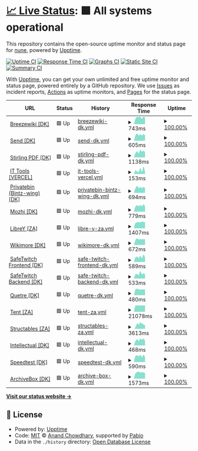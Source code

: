 # [📈 Live Status](https://status.blitzw.in): <!--live status--> **🟩 All systems operational**

This repository contains the open-source uptime monitor and status page for [nune](https://www.blitzw.in), powered by [Upptime](https://github.com/upptime/upptime).

[![Uptime CI](https://github.com/gigirassy/blitzw-in-services-status/workflows/Uptime%20CI/badge.svg)](https://github.com/gigirassy/blitzw-in-services-status/actions?query=workflow%3A%22Uptime+CI%22)
[![Response Time CI](https://github.com/gigirassy/blitzw-in-services-status/workflows/Response%20Time%20CI/badge.svg)](https://github.com/gigirassy/blitzw-in-services-status/actions?query=workflow%3A%22Response+Time+CI%22)
[![Graphs CI](https://github.com/gigirassy/blitzw-in-services-status/workflows/Graphs%20CI/badge.svg)](https://github.com/gigirassy/blitzw-in-services-status/actions?query=workflow%3A%22Graphs+CI%22)
[![Static Site CI](https://github.com/gigirassy/blitzw-in-services-status/workflows/Static%20Site%20CI/badge.svg)](https://github.com/gigirassy/blitzw-in-services-status/actions?query=workflow%3A%22Static+Site+CI%22)
[![Summary CI](https://github.com/gigirassy/blitzw-in-services-status/workflows/Summary%20CI/badge.svg)](https://github.com/gigirassy/blitzw-in-services-status/actions?query=workflow%3A%22Summary+CI%22)

With [Upptime](https://upptime.js.org), you can get your own unlimited and free uptime monitor and status page, powered entirely by a GitHub repository. We use [Issues](https://github.com/gigirassy/blitzw-in-services-status/issues) as incident reports, [Actions](https://github.com/gigirassy/blitzw-in-services-status/actions) as uptime monitors, and [Pages](https://status.blitzw.in) for the status page.

<!--start: status pages-->
<!-- This summary is generated by Upptime (https://github.com/upptime/upptime) -->
<!-- Do not edit this manually, your changes will be overwritten -->
<!-- prettier-ignore -->
| URL | Status | History | Response Time | Uptime |
| --- | ------ | ------- | ------------- | ------ |
| <img alt="" src="https://icons.duckduckgo.com/ip3/fan.blitzw.in.ico" height="13"> [Breezewiki [DK]](https://fan.blitzw.in) | 🟩 Up | [breezewiki-dk.yml](https://github.com/gigirassy/blitzw-in-services-status/commits/HEAD/history/breezewiki-dk.yml) | <details><summary><img alt="Response time graph" src="./graphs/breezewiki-dk/response-time-week.png" height="20"> 743ms</summary><br><a href="https://status.blitzw.in/history/breezewiki-dk"><img alt="Response time 564" src="https://img.shields.io/endpoint?url=https%3A%2F%2Fraw.githubusercontent.com%2Fgigirassy%2Fblitzw-in-services-status%2FHEAD%2Fapi%2Fbreezewiki-dk%2Fresponse-time.json"></a><br><a href="https://status.blitzw.in/history/breezewiki-dk"><img alt="24-hour response time 835" src="https://img.shields.io/endpoint?url=https%3A%2F%2Fraw.githubusercontent.com%2Fgigirassy%2Fblitzw-in-services-status%2FHEAD%2Fapi%2Fbreezewiki-dk%2Fresponse-time-day.json"></a><br><a href="https://status.blitzw.in/history/breezewiki-dk"><img alt="7-day response time 743" src="https://img.shields.io/endpoint?url=https%3A%2F%2Fraw.githubusercontent.com%2Fgigirassy%2Fblitzw-in-services-status%2FHEAD%2Fapi%2Fbreezewiki-dk%2Fresponse-time-week.json"></a><br><a href="https://status.blitzw.in/history/breezewiki-dk"><img alt="30-day response time 583" src="https://img.shields.io/endpoint?url=https%3A%2F%2Fraw.githubusercontent.com%2Fgigirassy%2Fblitzw-in-services-status%2FHEAD%2Fapi%2Fbreezewiki-dk%2Fresponse-time-month.json"></a><br><a href="https://status.blitzw.in/history/breezewiki-dk"><img alt="1-year response time 564" src="https://img.shields.io/endpoint?url=https%3A%2F%2Fraw.githubusercontent.com%2Fgigirassy%2Fblitzw-in-services-status%2FHEAD%2Fapi%2Fbreezewiki-dk%2Fresponse-time-year.json"></a></details> | <details><summary><a href="https://status.blitzw.in/history/breezewiki-dk">100.00%</a></summary><a href="https://status.blitzw.in/history/breezewiki-dk"><img alt="All-time uptime 99.78%" src="https://img.shields.io/endpoint?url=https%3A%2F%2Fraw.githubusercontent.com%2Fgigirassy%2Fblitzw-in-services-status%2FHEAD%2Fapi%2Fbreezewiki-dk%2Fuptime.json"></a><br><a href="https://status.blitzw.in/history/breezewiki-dk"><img alt="24-hour uptime 100.00%" src="https://img.shields.io/endpoint?url=https%3A%2F%2Fraw.githubusercontent.com%2Fgigirassy%2Fblitzw-in-services-status%2FHEAD%2Fapi%2Fbreezewiki-dk%2Fuptime-day.json"></a><br><a href="https://status.blitzw.in/history/breezewiki-dk"><img alt="7-day uptime 100.00%" src="https://img.shields.io/endpoint?url=https%3A%2F%2Fraw.githubusercontent.com%2Fgigirassy%2Fblitzw-in-services-status%2FHEAD%2Fapi%2Fbreezewiki-dk%2Fuptime-week.json"></a><br><a href="https://status.blitzw.in/history/breezewiki-dk"><img alt="30-day uptime 99.91%" src="https://img.shields.io/endpoint?url=https%3A%2F%2Fraw.githubusercontent.com%2Fgigirassy%2Fblitzw-in-services-status%2FHEAD%2Fapi%2Fbreezewiki-dk%2Fuptime-month.json"></a><br><a href="https://status.blitzw.in/history/breezewiki-dk"><img alt="1-year uptime 99.78%" src="https://img.shields.io/endpoint?url=https%3A%2F%2Fraw.githubusercontent.com%2Fgigirassy%2Fblitzw-in-services-status%2FHEAD%2Fapi%2Fbreezewiki-dk%2Fuptime-year.json"></a></details>
| <img alt="" src="https://icons.duckduckgo.com/ip3/send.blitzw.in.ico" height="13"> [Send [DK]](https://send.blitzw.in) | 🟩 Up | [send-dk.yml](https://github.com/gigirassy/blitzw-in-services-status/commits/HEAD/history/send-dk.yml) | <details><summary><img alt="Response time graph" src="./graphs/send-dk/response-time-week.png" height="20"> 605ms</summary><br><a href="https://status.blitzw.in/history/send-dk"><img alt="Response time 557" src="https://img.shields.io/endpoint?url=https%3A%2F%2Fraw.githubusercontent.com%2Fgigirassy%2Fblitzw-in-services-status%2FHEAD%2Fapi%2Fsend-dk%2Fresponse-time.json"></a><br><a href="https://status.blitzw.in/history/send-dk"><img alt="24-hour response time 851" src="https://img.shields.io/endpoint?url=https%3A%2F%2Fraw.githubusercontent.com%2Fgigirassy%2Fblitzw-in-services-status%2FHEAD%2Fapi%2Fsend-dk%2Fresponse-time-day.json"></a><br><a href="https://status.blitzw.in/history/send-dk"><img alt="7-day response time 605" src="https://img.shields.io/endpoint?url=https%3A%2F%2Fraw.githubusercontent.com%2Fgigirassy%2Fblitzw-in-services-status%2FHEAD%2Fapi%2Fsend-dk%2Fresponse-time-week.json"></a><br><a href="https://status.blitzw.in/history/send-dk"><img alt="30-day response time 557" src="https://img.shields.io/endpoint?url=https%3A%2F%2Fraw.githubusercontent.com%2Fgigirassy%2Fblitzw-in-services-status%2FHEAD%2Fapi%2Fsend-dk%2Fresponse-time-month.json"></a><br><a href="https://status.blitzw.in/history/send-dk"><img alt="1-year response time 557" src="https://img.shields.io/endpoint?url=https%3A%2F%2Fraw.githubusercontent.com%2Fgigirassy%2Fblitzw-in-services-status%2FHEAD%2Fapi%2Fsend-dk%2Fresponse-time-year.json"></a></details> | <details><summary><a href="https://status.blitzw.in/history/send-dk">100.00%</a></summary><a href="https://status.blitzw.in/history/send-dk"><img alt="All-time uptime 100.00%" src="https://img.shields.io/endpoint?url=https%3A%2F%2Fraw.githubusercontent.com%2Fgigirassy%2Fblitzw-in-services-status%2FHEAD%2Fapi%2Fsend-dk%2Fuptime.json"></a><br><a href="https://status.blitzw.in/history/send-dk"><img alt="24-hour uptime 100.00%" src="https://img.shields.io/endpoint?url=https%3A%2F%2Fraw.githubusercontent.com%2Fgigirassy%2Fblitzw-in-services-status%2FHEAD%2Fapi%2Fsend-dk%2Fuptime-day.json"></a><br><a href="https://status.blitzw.in/history/send-dk"><img alt="7-day uptime 100.00%" src="https://img.shields.io/endpoint?url=https%3A%2F%2Fraw.githubusercontent.com%2Fgigirassy%2Fblitzw-in-services-status%2FHEAD%2Fapi%2Fsend-dk%2Fuptime-week.json"></a><br><a href="https://status.blitzw.in/history/send-dk"><img alt="30-day uptime 100.00%" src="https://img.shields.io/endpoint?url=https%3A%2F%2Fraw.githubusercontent.com%2Fgigirassy%2Fblitzw-in-services-status%2FHEAD%2Fapi%2Fsend-dk%2Fuptime-month.json"></a><br><a href="https://status.blitzw.in/history/send-dk"><img alt="1-year uptime 100.00%" src="https://img.shields.io/endpoint?url=https%3A%2F%2Fraw.githubusercontent.com%2Fgigirassy%2Fblitzw-in-services-status%2FHEAD%2Fapi%2Fsend-dk%2Fuptime-year.json"></a></details>
| <img alt="" src="https://icons.duckduckgo.com/ip3/pdf.blitzw.in.ico" height="13"> [Stirling PDF [DK]](https://pdf.blitzw.in) | 🟩 Up | [stirling-pdf-dk.yml](https://github.com/gigirassy/blitzw-in-services-status/commits/HEAD/history/stirling-pdf-dk.yml) | <details><summary><img alt="Response time graph" src="./graphs/stirling-pdf-dk/response-time-week.png" height="20"> 1138ms</summary><br><a href="https://status.blitzw.in/history/stirling-pdf-dk"><img alt="Response time 934" src="https://img.shields.io/endpoint?url=https%3A%2F%2Fraw.githubusercontent.com%2Fgigirassy%2Fblitzw-in-services-status%2FHEAD%2Fapi%2Fstirling-pdf-dk%2Fresponse-time.json"></a><br><a href="https://status.blitzw.in/history/stirling-pdf-dk"><img alt="24-hour response time 1433" src="https://img.shields.io/endpoint?url=https%3A%2F%2Fraw.githubusercontent.com%2Fgigirassy%2Fblitzw-in-services-status%2FHEAD%2Fapi%2Fstirling-pdf-dk%2Fresponse-time-day.json"></a><br><a href="https://status.blitzw.in/history/stirling-pdf-dk"><img alt="7-day response time 1138" src="https://img.shields.io/endpoint?url=https%3A%2F%2Fraw.githubusercontent.com%2Fgigirassy%2Fblitzw-in-services-status%2FHEAD%2Fapi%2Fstirling-pdf-dk%2Fresponse-time-week.json"></a><br><a href="https://status.blitzw.in/history/stirling-pdf-dk"><img alt="30-day response time 960" src="https://img.shields.io/endpoint?url=https%3A%2F%2Fraw.githubusercontent.com%2Fgigirassy%2Fblitzw-in-services-status%2FHEAD%2Fapi%2Fstirling-pdf-dk%2Fresponse-time-month.json"></a><br><a href="https://status.blitzw.in/history/stirling-pdf-dk"><img alt="1-year response time 934" src="https://img.shields.io/endpoint?url=https%3A%2F%2Fraw.githubusercontent.com%2Fgigirassy%2Fblitzw-in-services-status%2FHEAD%2Fapi%2Fstirling-pdf-dk%2Fresponse-time-year.json"></a></details> | <details><summary><a href="https://status.blitzw.in/history/stirling-pdf-dk">100.00%</a></summary><a href="https://status.blitzw.in/history/stirling-pdf-dk"><img alt="All-time uptime 99.89%" src="https://img.shields.io/endpoint?url=https%3A%2F%2Fraw.githubusercontent.com%2Fgigirassy%2Fblitzw-in-services-status%2FHEAD%2Fapi%2Fstirling-pdf-dk%2Fuptime.json"></a><br><a href="https://status.blitzw.in/history/stirling-pdf-dk"><img alt="24-hour uptime 100.00%" src="https://img.shields.io/endpoint?url=https%3A%2F%2Fraw.githubusercontent.com%2Fgigirassy%2Fblitzw-in-services-status%2FHEAD%2Fapi%2Fstirling-pdf-dk%2Fuptime-day.json"></a><br><a href="https://status.blitzw.in/history/stirling-pdf-dk"><img alt="7-day uptime 100.00%" src="https://img.shields.io/endpoint?url=https%3A%2F%2Fraw.githubusercontent.com%2Fgigirassy%2Fblitzw-in-services-status%2FHEAD%2Fapi%2Fstirling-pdf-dk%2Fuptime-week.json"></a><br><a href="https://status.blitzw.in/history/stirling-pdf-dk"><img alt="30-day uptime 100.00%" src="https://img.shields.io/endpoint?url=https%3A%2F%2Fraw.githubusercontent.com%2Fgigirassy%2Fblitzw-in-services-status%2FHEAD%2Fapi%2Fstirling-pdf-dk%2Fuptime-month.json"></a><br><a href="https://status.blitzw.in/history/stirling-pdf-dk"><img alt="1-year uptime 99.89%" src="https://img.shields.io/endpoint?url=https%3A%2F%2Fraw.githubusercontent.com%2Fgigirassy%2Fblitzw-in-services-status%2FHEAD%2Fapi%2Fstirling-pdf-dk%2Fuptime-year.json"></a></details>
| <img alt="" src="https://icons.duckduckgo.com/ip3/tools.blitzw.in.ico" height="13"> [IT Tools [VERCEL]](https://tools.blitzw.in) | 🟩 Up | [it-tools-vercel.yml](https://github.com/gigirassy/blitzw-in-services-status/commits/HEAD/history/it-tools-vercel.yml) | <details><summary><img alt="Response time graph" src="./graphs/it-tools-vercel/response-time-week.png" height="20"> 153ms</summary><br><a href="https://status.blitzw.in/history/it-tools-vercel"><img alt="Response time 182" src="https://img.shields.io/endpoint?url=https%3A%2F%2Fraw.githubusercontent.com%2Fgigirassy%2Fblitzw-in-services-status%2FHEAD%2Fapi%2Fit-tools-vercel%2Fresponse-time.json"></a><br><a href="https://status.blitzw.in/history/it-tools-vercel"><img alt="24-hour response time 60" src="https://img.shields.io/endpoint?url=https%3A%2F%2Fraw.githubusercontent.com%2Fgigirassy%2Fblitzw-in-services-status%2FHEAD%2Fapi%2Fit-tools-vercel%2Fresponse-time-day.json"></a><br><a href="https://status.blitzw.in/history/it-tools-vercel"><img alt="7-day response time 153" src="https://img.shields.io/endpoint?url=https%3A%2F%2Fraw.githubusercontent.com%2Fgigirassy%2Fblitzw-in-services-status%2FHEAD%2Fapi%2Fit-tools-vercel%2Fresponse-time-week.json"></a><br><a href="https://status.blitzw.in/history/it-tools-vercel"><img alt="30-day response time 181" src="https://img.shields.io/endpoint?url=https%3A%2F%2Fraw.githubusercontent.com%2Fgigirassy%2Fblitzw-in-services-status%2FHEAD%2Fapi%2Fit-tools-vercel%2Fresponse-time-month.json"></a><br><a href="https://status.blitzw.in/history/it-tools-vercel"><img alt="1-year response time 182" src="https://img.shields.io/endpoint?url=https%3A%2F%2Fraw.githubusercontent.com%2Fgigirassy%2Fblitzw-in-services-status%2FHEAD%2Fapi%2Fit-tools-vercel%2Fresponse-time-year.json"></a></details> | <details><summary><a href="https://status.blitzw.in/history/it-tools-vercel">100.00%</a></summary><a href="https://status.blitzw.in/history/it-tools-vercel"><img alt="All-time uptime 100.00%" src="https://img.shields.io/endpoint?url=https%3A%2F%2Fraw.githubusercontent.com%2Fgigirassy%2Fblitzw-in-services-status%2FHEAD%2Fapi%2Fit-tools-vercel%2Fuptime.json"></a><br><a href="https://status.blitzw.in/history/it-tools-vercel"><img alt="24-hour uptime 100.00%" src="https://img.shields.io/endpoint?url=https%3A%2F%2Fraw.githubusercontent.com%2Fgigirassy%2Fblitzw-in-services-status%2FHEAD%2Fapi%2Fit-tools-vercel%2Fuptime-day.json"></a><br><a href="https://status.blitzw.in/history/it-tools-vercel"><img alt="7-day uptime 100.00%" src="https://img.shields.io/endpoint?url=https%3A%2F%2Fraw.githubusercontent.com%2Fgigirassy%2Fblitzw-in-services-status%2FHEAD%2Fapi%2Fit-tools-vercel%2Fuptime-week.json"></a><br><a href="https://status.blitzw.in/history/it-tools-vercel"><img alt="30-day uptime 100.00%" src="https://img.shields.io/endpoint?url=https%3A%2F%2Fraw.githubusercontent.com%2Fgigirassy%2Fblitzw-in-services-status%2FHEAD%2Fapi%2Fit-tools-vercel%2Fuptime-month.json"></a><br><a href="https://status.blitzw.in/history/it-tools-vercel"><img alt="1-year uptime 100.00%" src="https://img.shields.io/endpoint?url=https%3A%2F%2Fraw.githubusercontent.com%2Fgigirassy%2Fblitzw-in-services-status%2FHEAD%2Fapi%2Fit-tools-vercel%2Fuptime-year.json"></a></details>
| <img alt="" src="https://icons.duckduckgo.com/ip3/bin.blitzw.in.ico" height="13"> [Privatebin (Bintz-wing) [DK]](https://bin.blitzw.in) | 🟩 Up | [privatebin-bintz-wing-dk.yml](https://github.com/gigirassy/blitzw-in-services-status/commits/HEAD/history/privatebin-bintz-wing-dk.yml) | <details><summary><img alt="Response time graph" src="./graphs/privatebin-bintz-wing-dk/response-time-week.png" height="20"> 694ms</summary><br><a href="https://status.blitzw.in/history/privatebin-bintz-wing-dk"><img alt="Response time 645" src="https://img.shields.io/endpoint?url=https%3A%2F%2Fraw.githubusercontent.com%2Fgigirassy%2Fblitzw-in-services-status%2FHEAD%2Fapi%2Fprivatebin-bintz-wing-dk%2Fresponse-time.json"></a><br><a href="https://status.blitzw.in/history/privatebin-bintz-wing-dk"><img alt="24-hour response time 900" src="https://img.shields.io/endpoint?url=https%3A%2F%2Fraw.githubusercontent.com%2Fgigirassy%2Fblitzw-in-services-status%2FHEAD%2Fapi%2Fprivatebin-bintz-wing-dk%2Fresponse-time-day.json"></a><br><a href="https://status.blitzw.in/history/privatebin-bintz-wing-dk"><img alt="7-day response time 694" src="https://img.shields.io/endpoint?url=https%3A%2F%2Fraw.githubusercontent.com%2Fgigirassy%2Fblitzw-in-services-status%2FHEAD%2Fapi%2Fprivatebin-bintz-wing-dk%2Fresponse-time-week.json"></a><br><a href="https://status.blitzw.in/history/privatebin-bintz-wing-dk"><img alt="30-day response time 649" src="https://img.shields.io/endpoint?url=https%3A%2F%2Fraw.githubusercontent.com%2Fgigirassy%2Fblitzw-in-services-status%2FHEAD%2Fapi%2Fprivatebin-bintz-wing-dk%2Fresponse-time-month.json"></a><br><a href="https://status.blitzw.in/history/privatebin-bintz-wing-dk"><img alt="1-year response time 645" src="https://img.shields.io/endpoint?url=https%3A%2F%2Fraw.githubusercontent.com%2Fgigirassy%2Fblitzw-in-services-status%2FHEAD%2Fapi%2Fprivatebin-bintz-wing-dk%2Fresponse-time-year.json"></a></details> | <details><summary><a href="https://status.blitzw.in/history/privatebin-bintz-wing-dk">100.00%</a></summary><a href="https://status.blitzw.in/history/privatebin-bintz-wing-dk"><img alt="All-time uptime 99.92%" src="https://img.shields.io/endpoint?url=https%3A%2F%2Fraw.githubusercontent.com%2Fgigirassy%2Fblitzw-in-services-status%2FHEAD%2Fapi%2Fprivatebin-bintz-wing-dk%2Fuptime.json"></a><br><a href="https://status.blitzw.in/history/privatebin-bintz-wing-dk"><img alt="24-hour uptime 100.00%" src="https://img.shields.io/endpoint?url=https%3A%2F%2Fraw.githubusercontent.com%2Fgigirassy%2Fblitzw-in-services-status%2FHEAD%2Fapi%2Fprivatebin-bintz-wing-dk%2Fuptime-day.json"></a><br><a href="https://status.blitzw.in/history/privatebin-bintz-wing-dk"><img alt="7-day uptime 100.00%" src="https://img.shields.io/endpoint?url=https%3A%2F%2Fraw.githubusercontent.com%2Fgigirassy%2Fblitzw-in-services-status%2FHEAD%2Fapi%2Fprivatebin-bintz-wing-dk%2Fuptime-week.json"></a><br><a href="https://status.blitzw.in/history/privatebin-bintz-wing-dk"><img alt="30-day uptime 100.00%" src="https://img.shields.io/endpoint?url=https%3A%2F%2Fraw.githubusercontent.com%2Fgigirassy%2Fblitzw-in-services-status%2FHEAD%2Fapi%2Fprivatebin-bintz-wing-dk%2Fuptime-month.json"></a><br><a href="https://status.blitzw.in/history/privatebin-bintz-wing-dk"><img alt="1-year uptime 99.92%" src="https://img.shields.io/endpoint?url=https%3A%2F%2Fraw.githubusercontent.com%2Fgigirassy%2Fblitzw-in-services-status%2FHEAD%2Fapi%2Fprivatebin-bintz-wing-dk%2Fuptime-year.json"></a></details>
| <img alt="" src="https://icons.duckduckgo.com/ip3/moz.blitzw.in.ico" height="13"> [Mozhi [DK]](https://moz.blitzw.in) | 🟩 Up | [mozhi-dk.yml](https://github.com/gigirassy/blitzw-in-services-status/commits/HEAD/history/mozhi-dk.yml) | <details><summary><img alt="Response time graph" src="./graphs/mozhi-dk/response-time-week.png" height="20"> 779ms</summary><br><a href="https://status.blitzw.in/history/mozhi-dk"><img alt="Response time 746" src="https://img.shields.io/endpoint?url=https%3A%2F%2Fraw.githubusercontent.com%2Fgigirassy%2Fblitzw-in-services-status%2FHEAD%2Fapi%2Fmozhi-dk%2Fresponse-time.json"></a><br><a href="https://status.blitzw.in/history/mozhi-dk"><img alt="24-hour response time 1032" src="https://img.shields.io/endpoint?url=https%3A%2F%2Fraw.githubusercontent.com%2Fgigirassy%2Fblitzw-in-services-status%2FHEAD%2Fapi%2Fmozhi-dk%2Fresponse-time-day.json"></a><br><a href="https://status.blitzw.in/history/mozhi-dk"><img alt="7-day response time 779" src="https://img.shields.io/endpoint?url=https%3A%2F%2Fraw.githubusercontent.com%2Fgigirassy%2Fblitzw-in-services-status%2FHEAD%2Fapi%2Fmozhi-dk%2Fresponse-time-week.json"></a><br><a href="https://status.blitzw.in/history/mozhi-dk"><img alt="30-day response time 756" src="https://img.shields.io/endpoint?url=https%3A%2F%2Fraw.githubusercontent.com%2Fgigirassy%2Fblitzw-in-services-status%2FHEAD%2Fapi%2Fmozhi-dk%2Fresponse-time-month.json"></a><br><a href="https://status.blitzw.in/history/mozhi-dk"><img alt="1-year response time 746" src="https://img.shields.io/endpoint?url=https%3A%2F%2Fraw.githubusercontent.com%2Fgigirassy%2Fblitzw-in-services-status%2FHEAD%2Fapi%2Fmozhi-dk%2Fresponse-time-year.json"></a></details> | <details><summary><a href="https://status.blitzw.in/history/mozhi-dk">100.00%</a></summary><a href="https://status.blitzw.in/history/mozhi-dk"><img alt="All-time uptime 99.92%" src="https://img.shields.io/endpoint?url=https%3A%2F%2Fraw.githubusercontent.com%2Fgigirassy%2Fblitzw-in-services-status%2FHEAD%2Fapi%2Fmozhi-dk%2Fuptime.json"></a><br><a href="https://status.blitzw.in/history/mozhi-dk"><img alt="24-hour uptime 100.00%" src="https://img.shields.io/endpoint?url=https%3A%2F%2Fraw.githubusercontent.com%2Fgigirassy%2Fblitzw-in-services-status%2FHEAD%2Fapi%2Fmozhi-dk%2Fuptime-day.json"></a><br><a href="https://status.blitzw.in/history/mozhi-dk"><img alt="7-day uptime 100.00%" src="https://img.shields.io/endpoint?url=https%3A%2F%2Fraw.githubusercontent.com%2Fgigirassy%2Fblitzw-in-services-status%2FHEAD%2Fapi%2Fmozhi-dk%2Fuptime-week.json"></a><br><a href="https://status.blitzw.in/history/mozhi-dk"><img alt="30-day uptime 100.00%" src="https://img.shields.io/endpoint?url=https%3A%2F%2Fraw.githubusercontent.com%2Fgigirassy%2Fblitzw-in-services-status%2FHEAD%2Fapi%2Fmozhi-dk%2Fuptime-month.json"></a><br><a href="https://status.blitzw.in/history/mozhi-dk"><img alt="1-year uptime 99.92%" src="https://img.shields.io/endpoint?url=https%3A%2F%2Fraw.githubusercontent.com%2Fgigirassy%2Fblitzw-in-services-status%2FHEAD%2Fapi%2Fmozhi-dk%2Fuptime-year.json"></a></details>
| <img alt="" src="https://icons.duckduckgo.com/ip3/libre.blitzw.in.ico" height="13"> [LibreY [ZA]](https://libre.blitzw.in) | 🟩 Up | [libre-y-za.yml](https://github.com/gigirassy/blitzw-in-services-status/commits/HEAD/history/libre-y-za.yml) | <details><summary><img alt="Response time graph" src="./graphs/libre-y-za/response-time-week.png" height="20"> 1407ms</summary><br><a href="https://status.blitzw.in/history/libre-y-za"><img alt="Response time 926" src="https://img.shields.io/endpoint?url=https%3A%2F%2Fraw.githubusercontent.com%2Fgigirassy%2Fblitzw-in-services-status%2FHEAD%2Fapi%2Flibre-y-za%2Fresponse-time.json"></a><br><a href="https://status.blitzw.in/history/libre-y-za"><img alt="24-hour response time 1804" src="https://img.shields.io/endpoint?url=https%3A%2F%2Fraw.githubusercontent.com%2Fgigirassy%2Fblitzw-in-services-status%2FHEAD%2Fapi%2Flibre-y-za%2Fresponse-time-day.json"></a><br><a href="https://status.blitzw.in/history/libre-y-za"><img alt="7-day response time 1407" src="https://img.shields.io/endpoint?url=https%3A%2F%2Fraw.githubusercontent.com%2Fgigirassy%2Fblitzw-in-services-status%2FHEAD%2Fapi%2Flibre-y-za%2Fresponse-time-week.json"></a><br><a href="https://status.blitzw.in/history/libre-y-za"><img alt="30-day response time 974" src="https://img.shields.io/endpoint?url=https%3A%2F%2Fraw.githubusercontent.com%2Fgigirassy%2Fblitzw-in-services-status%2FHEAD%2Fapi%2Flibre-y-za%2Fresponse-time-month.json"></a><br><a href="https://status.blitzw.in/history/libre-y-za"><img alt="1-year response time 926" src="https://img.shields.io/endpoint?url=https%3A%2F%2Fraw.githubusercontent.com%2Fgigirassy%2Fblitzw-in-services-status%2FHEAD%2Fapi%2Flibre-y-za%2Fresponse-time-year.json"></a></details> | <details><summary><a href="https://status.blitzw.in/history/libre-y-za">100.00%</a></summary><a href="https://status.blitzw.in/history/libre-y-za"><img alt="All-time uptime 99.95%" src="https://img.shields.io/endpoint?url=https%3A%2F%2Fraw.githubusercontent.com%2Fgigirassy%2Fblitzw-in-services-status%2FHEAD%2Fapi%2Flibre-y-za%2Fuptime.json"></a><br><a href="https://status.blitzw.in/history/libre-y-za"><img alt="24-hour uptime 100.00%" src="https://img.shields.io/endpoint?url=https%3A%2F%2Fraw.githubusercontent.com%2Fgigirassy%2Fblitzw-in-services-status%2FHEAD%2Fapi%2Flibre-y-za%2Fuptime-day.json"></a><br><a href="https://status.blitzw.in/history/libre-y-za"><img alt="7-day uptime 100.00%" src="https://img.shields.io/endpoint?url=https%3A%2F%2Fraw.githubusercontent.com%2Fgigirassy%2Fblitzw-in-services-status%2FHEAD%2Fapi%2Flibre-y-za%2Fuptime-week.json"></a><br><a href="https://status.blitzw.in/history/libre-y-za"><img alt="30-day uptime 99.94%" src="https://img.shields.io/endpoint?url=https%3A%2F%2Fraw.githubusercontent.com%2Fgigirassy%2Fblitzw-in-services-status%2FHEAD%2Fapi%2Flibre-y-za%2Fuptime-month.json"></a><br><a href="https://status.blitzw.in/history/libre-y-za"><img alt="1-year uptime 99.95%" src="https://img.shields.io/endpoint?url=https%3A%2F%2Fraw.githubusercontent.com%2Fgigirassy%2Fblitzw-in-services-status%2FHEAD%2Fapi%2Flibre-y-za%2Fuptime-year.json"></a></details>
| <img alt="" src="https://icons.duckduckgo.com/ip3/wikimore.blitzw.in.ico" height="13"> [Wikimore [DK]](https://wikimore.blitzw.in) | 🟩 Up | [wikimore-dk.yml](https://github.com/gigirassy/blitzw-in-services-status/commits/HEAD/history/wikimore-dk.yml) | <details><summary><img alt="Response time graph" src="./graphs/wikimore-dk/response-time-week.png" height="20"> 672ms</summary><br><a href="https://status.blitzw.in/history/wikimore-dk"><img alt="Response time 637" src="https://img.shields.io/endpoint?url=https%3A%2F%2Fraw.githubusercontent.com%2Fgigirassy%2Fblitzw-in-services-status%2FHEAD%2Fapi%2Fwikimore-dk%2Fresponse-time.json"></a><br><a href="https://status.blitzw.in/history/wikimore-dk"><img alt="24-hour response time 951" src="https://img.shields.io/endpoint?url=https%3A%2F%2Fraw.githubusercontent.com%2Fgigirassy%2Fblitzw-in-services-status%2FHEAD%2Fapi%2Fwikimore-dk%2Fresponse-time-day.json"></a><br><a href="https://status.blitzw.in/history/wikimore-dk"><img alt="7-day response time 672" src="https://img.shields.io/endpoint?url=https%3A%2F%2Fraw.githubusercontent.com%2Fgigirassy%2Fblitzw-in-services-status%2FHEAD%2Fapi%2Fwikimore-dk%2Fresponse-time-week.json"></a><br><a href="https://status.blitzw.in/history/wikimore-dk"><img alt="30-day response time 646" src="https://img.shields.io/endpoint?url=https%3A%2F%2Fraw.githubusercontent.com%2Fgigirassy%2Fblitzw-in-services-status%2FHEAD%2Fapi%2Fwikimore-dk%2Fresponse-time-month.json"></a><br><a href="https://status.blitzw.in/history/wikimore-dk"><img alt="1-year response time 637" src="https://img.shields.io/endpoint?url=https%3A%2F%2Fraw.githubusercontent.com%2Fgigirassy%2Fblitzw-in-services-status%2FHEAD%2Fapi%2Fwikimore-dk%2Fresponse-time-year.json"></a></details> | <details><summary><a href="https://status.blitzw.in/history/wikimore-dk">100.00%</a></summary><a href="https://status.blitzw.in/history/wikimore-dk"><img alt="All-time uptime 99.96%" src="https://img.shields.io/endpoint?url=https%3A%2F%2Fraw.githubusercontent.com%2Fgigirassy%2Fblitzw-in-services-status%2FHEAD%2Fapi%2Fwikimore-dk%2Fuptime.json"></a><br><a href="https://status.blitzw.in/history/wikimore-dk"><img alt="24-hour uptime 100.00%" src="https://img.shields.io/endpoint?url=https%3A%2F%2Fraw.githubusercontent.com%2Fgigirassy%2Fblitzw-in-services-status%2FHEAD%2Fapi%2Fwikimore-dk%2Fuptime-day.json"></a><br><a href="https://status.blitzw.in/history/wikimore-dk"><img alt="7-day uptime 100.00%" src="https://img.shields.io/endpoint?url=https%3A%2F%2Fraw.githubusercontent.com%2Fgigirassy%2Fblitzw-in-services-status%2FHEAD%2Fapi%2Fwikimore-dk%2Fuptime-week.json"></a><br><a href="https://status.blitzw.in/history/wikimore-dk"><img alt="30-day uptime 100.00%" src="https://img.shields.io/endpoint?url=https%3A%2F%2Fraw.githubusercontent.com%2Fgigirassy%2Fblitzw-in-services-status%2FHEAD%2Fapi%2Fwikimore-dk%2Fuptime-month.json"></a><br><a href="https://status.blitzw.in/history/wikimore-dk"><img alt="1-year uptime 99.96%" src="https://img.shields.io/endpoint?url=https%3A%2F%2Fraw.githubusercontent.com%2Fgigirassy%2Fblitzw-in-services-status%2FHEAD%2Fapi%2Fwikimore-dk%2Fuptime-year.json"></a></details>
| <img alt="" src="https://icons.duckduckgo.com/ip3/twitch.blitzw.in.ico" height="13"> [SafeTwitch Frontend [DK]](https://twitch.blitzw.in) | 🟩 Up | [safe-twitch-frontend-dk.yml](https://github.com/gigirassy/blitzw-in-services-status/commits/HEAD/history/safe-twitch-frontend-dk.yml) | <details><summary><img alt="Response time graph" src="./graphs/safe-twitch-frontend-dk/response-time-week.png" height="20"> 589ms</summary><br><a href="https://status.blitzw.in/history/safe-twitch-frontend-dk"><img alt="Response time 473" src="https://img.shields.io/endpoint?url=https%3A%2F%2Fraw.githubusercontent.com%2Fgigirassy%2Fblitzw-in-services-status%2FHEAD%2Fapi%2Fsafe-twitch-frontend-dk%2Fresponse-time.json"></a><br><a href="https://status.blitzw.in/history/safe-twitch-frontend-dk"><img alt="24-hour response time 1266" src="https://img.shields.io/endpoint?url=https%3A%2F%2Fraw.githubusercontent.com%2Fgigirassy%2Fblitzw-in-services-status%2FHEAD%2Fapi%2Fsafe-twitch-frontend-dk%2Fresponse-time-day.json"></a><br><a href="https://status.blitzw.in/history/safe-twitch-frontend-dk"><img alt="7-day response time 589" src="https://img.shields.io/endpoint?url=https%3A%2F%2Fraw.githubusercontent.com%2Fgigirassy%2Fblitzw-in-services-status%2FHEAD%2Fapi%2Fsafe-twitch-frontend-dk%2Fresponse-time-week.json"></a><br><a href="https://status.blitzw.in/history/safe-twitch-frontend-dk"><img alt="30-day response time 487" src="https://img.shields.io/endpoint?url=https%3A%2F%2Fraw.githubusercontent.com%2Fgigirassy%2Fblitzw-in-services-status%2FHEAD%2Fapi%2Fsafe-twitch-frontend-dk%2Fresponse-time-month.json"></a><br><a href="https://status.blitzw.in/history/safe-twitch-frontend-dk"><img alt="1-year response time 473" src="https://img.shields.io/endpoint?url=https%3A%2F%2Fraw.githubusercontent.com%2Fgigirassy%2Fblitzw-in-services-status%2FHEAD%2Fapi%2Fsafe-twitch-frontend-dk%2Fresponse-time-year.json"></a></details> | <details><summary><a href="https://status.blitzw.in/history/safe-twitch-frontend-dk">100.00%</a></summary><a href="https://status.blitzw.in/history/safe-twitch-frontend-dk"><img alt="All-time uptime 100.00%" src="https://img.shields.io/endpoint?url=https%3A%2F%2Fraw.githubusercontent.com%2Fgigirassy%2Fblitzw-in-services-status%2FHEAD%2Fapi%2Fsafe-twitch-frontend-dk%2Fuptime.json"></a><br><a href="https://status.blitzw.in/history/safe-twitch-frontend-dk"><img alt="24-hour uptime 100.00%" src="https://img.shields.io/endpoint?url=https%3A%2F%2Fraw.githubusercontent.com%2Fgigirassy%2Fblitzw-in-services-status%2FHEAD%2Fapi%2Fsafe-twitch-frontend-dk%2Fuptime-day.json"></a><br><a href="https://status.blitzw.in/history/safe-twitch-frontend-dk"><img alt="7-day uptime 100.00%" src="https://img.shields.io/endpoint?url=https%3A%2F%2Fraw.githubusercontent.com%2Fgigirassy%2Fblitzw-in-services-status%2FHEAD%2Fapi%2Fsafe-twitch-frontend-dk%2Fuptime-week.json"></a><br><a href="https://status.blitzw.in/history/safe-twitch-frontend-dk"><img alt="30-day uptime 100.00%" src="https://img.shields.io/endpoint?url=https%3A%2F%2Fraw.githubusercontent.com%2Fgigirassy%2Fblitzw-in-services-status%2FHEAD%2Fapi%2Fsafe-twitch-frontend-dk%2Fuptime-month.json"></a><br><a href="https://status.blitzw.in/history/safe-twitch-frontend-dk"><img alt="1-year uptime 100.00%" src="https://img.shields.io/endpoint?url=https%3A%2F%2Fraw.githubusercontent.com%2Fgigirassy%2Fblitzw-in-services-status%2FHEAD%2Fapi%2Fsafe-twitch-frontend-dk%2Fuptime-year.json"></a></details>
| <img alt="" src="https://icons.duckduckgo.com/ip3/twitchbackend.blitzw.in.ico" height="13"> [SafeTwitch Backend [DK]](https://twitchbackend.blitzw.in) | 🟩 Up | [safe-twitch-backend-dk.yml](https://github.com/gigirassy/blitzw-in-services-status/commits/HEAD/history/safe-twitch-backend-dk.yml) | <details><summary><img alt="Response time graph" src="./graphs/safe-twitch-backend-dk/response-time-week.png" height="20"> 533ms</summary><br><a href="https://status.blitzw.in/history/safe-twitch-backend-dk"><img alt="Response time 473" src="https://img.shields.io/endpoint?url=https%3A%2F%2Fraw.githubusercontent.com%2Fgigirassy%2Fblitzw-in-services-status%2FHEAD%2Fapi%2Fsafe-twitch-backend-dk%2Fresponse-time.json"></a><br><a href="https://status.blitzw.in/history/safe-twitch-backend-dk"><img alt="24-hour response time 692" src="https://img.shields.io/endpoint?url=https%3A%2F%2Fraw.githubusercontent.com%2Fgigirassy%2Fblitzw-in-services-status%2FHEAD%2Fapi%2Fsafe-twitch-backend-dk%2Fresponse-time-day.json"></a><br><a href="https://status.blitzw.in/history/safe-twitch-backend-dk"><img alt="7-day response time 533" src="https://img.shields.io/endpoint?url=https%3A%2F%2Fraw.githubusercontent.com%2Fgigirassy%2Fblitzw-in-services-status%2FHEAD%2Fapi%2Fsafe-twitch-backend-dk%2Fresponse-time-week.json"></a><br><a href="https://status.blitzw.in/history/safe-twitch-backend-dk"><img alt="30-day response time 470" src="https://img.shields.io/endpoint?url=https%3A%2F%2Fraw.githubusercontent.com%2Fgigirassy%2Fblitzw-in-services-status%2FHEAD%2Fapi%2Fsafe-twitch-backend-dk%2Fresponse-time-month.json"></a><br><a href="https://status.blitzw.in/history/safe-twitch-backend-dk"><img alt="1-year response time 473" src="https://img.shields.io/endpoint?url=https%3A%2F%2Fraw.githubusercontent.com%2Fgigirassy%2Fblitzw-in-services-status%2FHEAD%2Fapi%2Fsafe-twitch-backend-dk%2Fresponse-time-year.json"></a></details> | <details><summary><a href="https://status.blitzw.in/history/safe-twitch-backend-dk">100.00%</a></summary><a href="https://status.blitzw.in/history/safe-twitch-backend-dk"><img alt="All-time uptime 100.00%" src="https://img.shields.io/endpoint?url=https%3A%2F%2Fraw.githubusercontent.com%2Fgigirassy%2Fblitzw-in-services-status%2FHEAD%2Fapi%2Fsafe-twitch-backend-dk%2Fuptime.json"></a><br><a href="https://status.blitzw.in/history/safe-twitch-backend-dk"><img alt="24-hour uptime 100.00%" src="https://img.shields.io/endpoint?url=https%3A%2F%2Fraw.githubusercontent.com%2Fgigirassy%2Fblitzw-in-services-status%2FHEAD%2Fapi%2Fsafe-twitch-backend-dk%2Fuptime-day.json"></a><br><a href="https://status.blitzw.in/history/safe-twitch-backend-dk"><img alt="7-day uptime 100.00%" src="https://img.shields.io/endpoint?url=https%3A%2F%2Fraw.githubusercontent.com%2Fgigirassy%2Fblitzw-in-services-status%2FHEAD%2Fapi%2Fsafe-twitch-backend-dk%2Fuptime-week.json"></a><br><a href="https://status.blitzw.in/history/safe-twitch-backend-dk"><img alt="30-day uptime 100.00%" src="https://img.shields.io/endpoint?url=https%3A%2F%2Fraw.githubusercontent.com%2Fgigirassy%2Fblitzw-in-services-status%2FHEAD%2Fapi%2Fsafe-twitch-backend-dk%2Fuptime-month.json"></a><br><a href="https://status.blitzw.in/history/safe-twitch-backend-dk"><img alt="1-year uptime 100.00%" src="https://img.shields.io/endpoint?url=https%3A%2F%2Fraw.githubusercontent.com%2Fgigirassy%2Fblitzw-in-services-status%2FHEAD%2Fapi%2Fsafe-twitch-backend-dk%2Fuptime-year.json"></a></details>
| <img alt="" src="https://icons.duckduckgo.com/ip3/q.blitzw.in.ico" height="13"> [Quetre [DK]](https://q.blitzw.in) | 🟩 Up | [quetre-dk.yml](https://github.com/gigirassy/blitzw-in-services-status/commits/HEAD/history/quetre-dk.yml) | <details><summary><img alt="Response time graph" src="./graphs/quetre-dk/response-time-week.png" height="20"> 480ms</summary><br><a href="https://status.blitzw.in/history/quetre-dk"><img alt="Response time 486" src="https://img.shields.io/endpoint?url=https%3A%2F%2Fraw.githubusercontent.com%2Fgigirassy%2Fblitzw-in-services-status%2FHEAD%2Fapi%2Fquetre-dk%2Fresponse-time.json"></a><br><a href="https://status.blitzw.in/history/quetre-dk"><img alt="24-hour response time 551" src="https://img.shields.io/endpoint?url=https%3A%2F%2Fraw.githubusercontent.com%2Fgigirassy%2Fblitzw-in-services-status%2FHEAD%2Fapi%2Fquetre-dk%2Fresponse-time-day.json"></a><br><a href="https://status.blitzw.in/history/quetre-dk"><img alt="7-day response time 480" src="https://img.shields.io/endpoint?url=https%3A%2F%2Fraw.githubusercontent.com%2Fgigirassy%2Fblitzw-in-services-status%2FHEAD%2Fapi%2Fquetre-dk%2Fresponse-time-week.json"></a><br><a href="https://status.blitzw.in/history/quetre-dk"><img alt="30-day response time 472" src="https://img.shields.io/endpoint?url=https%3A%2F%2Fraw.githubusercontent.com%2Fgigirassy%2Fblitzw-in-services-status%2FHEAD%2Fapi%2Fquetre-dk%2Fresponse-time-month.json"></a><br><a href="https://status.blitzw.in/history/quetre-dk"><img alt="1-year response time 486" src="https://img.shields.io/endpoint?url=https%3A%2F%2Fraw.githubusercontent.com%2Fgigirassy%2Fblitzw-in-services-status%2FHEAD%2Fapi%2Fquetre-dk%2Fresponse-time-year.json"></a></details> | <details><summary><a href="https://status.blitzw.in/history/quetre-dk">100.00%</a></summary><a href="https://status.blitzw.in/history/quetre-dk"><img alt="All-time uptime 100.00%" src="https://img.shields.io/endpoint?url=https%3A%2F%2Fraw.githubusercontent.com%2Fgigirassy%2Fblitzw-in-services-status%2FHEAD%2Fapi%2Fquetre-dk%2Fuptime.json"></a><br><a href="https://status.blitzw.in/history/quetre-dk"><img alt="24-hour uptime 100.00%" src="https://img.shields.io/endpoint?url=https%3A%2F%2Fraw.githubusercontent.com%2Fgigirassy%2Fblitzw-in-services-status%2FHEAD%2Fapi%2Fquetre-dk%2Fuptime-day.json"></a><br><a href="https://status.blitzw.in/history/quetre-dk"><img alt="7-day uptime 100.00%" src="https://img.shields.io/endpoint?url=https%3A%2F%2Fraw.githubusercontent.com%2Fgigirassy%2Fblitzw-in-services-status%2FHEAD%2Fapi%2Fquetre-dk%2Fuptime-week.json"></a><br><a href="https://status.blitzw.in/history/quetre-dk"><img alt="30-day uptime 100.00%" src="https://img.shields.io/endpoint?url=https%3A%2F%2Fraw.githubusercontent.com%2Fgigirassy%2Fblitzw-in-services-status%2FHEAD%2Fapi%2Fquetre-dk%2Fuptime-month.json"></a><br><a href="https://status.blitzw.in/history/quetre-dk"><img alt="1-year uptime 100.00%" src="https://img.shields.io/endpoint?url=https%3A%2F%2Fraw.githubusercontent.com%2Fgigirassy%2Fblitzw-in-services-status%2FHEAD%2Fapi%2Fquetre-dk%2Fuptime-year.json"></a></details>
| <img alt="" src="https://icons.duckduckgo.com/ip3/tent.blitzw.in.ico" height="13"> [Tent [ZA]](https://tent.blitzw.in) | 🟩 Up | [tent-za.yml](https://github.com/gigirassy/blitzw-in-services-status/commits/HEAD/history/tent-za.yml) | <details><summary><img alt="Response time graph" src="./graphs/tent-za/response-time-week.png" height="20"> 21078ms</summary><br><a href="https://status.blitzw.in/history/tent-za"><img alt="Response time 21407" src="https://img.shields.io/endpoint?url=https%3A%2F%2Fraw.githubusercontent.com%2Fgigirassy%2Fblitzw-in-services-status%2FHEAD%2Fapi%2Ftent-za%2Fresponse-time.json"></a><br><a href="https://status.blitzw.in/history/tent-za"><img alt="24-hour response time 21126" src="https://img.shields.io/endpoint?url=https%3A%2F%2Fraw.githubusercontent.com%2Fgigirassy%2Fblitzw-in-services-status%2FHEAD%2Fapi%2Ftent-za%2Fresponse-time-day.json"></a><br><a href="https://status.blitzw.in/history/tent-za"><img alt="7-day response time 21078" src="https://img.shields.io/endpoint?url=https%3A%2F%2Fraw.githubusercontent.com%2Fgigirassy%2Fblitzw-in-services-status%2FHEAD%2Fapi%2Ftent-za%2Fresponse-time-week.json"></a><br><a href="https://status.blitzw.in/history/tent-za"><img alt="30-day response time 21475" src="https://img.shields.io/endpoint?url=https%3A%2F%2Fraw.githubusercontent.com%2Fgigirassy%2Fblitzw-in-services-status%2FHEAD%2Fapi%2Ftent-za%2Fresponse-time-month.json"></a><br><a href="https://status.blitzw.in/history/tent-za"><img alt="1-year response time 21407" src="https://img.shields.io/endpoint?url=https%3A%2F%2Fraw.githubusercontent.com%2Fgigirassy%2Fblitzw-in-services-status%2FHEAD%2Fapi%2Ftent-za%2Fresponse-time-year.json"></a></details> | <details><summary><a href="https://status.blitzw.in/history/tent-za">100.00%</a></summary><a href="https://status.blitzw.in/history/tent-za"><img alt="All-time uptime 100.00%" src="https://img.shields.io/endpoint?url=https%3A%2F%2Fraw.githubusercontent.com%2Fgigirassy%2Fblitzw-in-services-status%2FHEAD%2Fapi%2Ftent-za%2Fuptime.json"></a><br><a href="https://status.blitzw.in/history/tent-za"><img alt="24-hour uptime 100.00%" src="https://img.shields.io/endpoint?url=https%3A%2F%2Fraw.githubusercontent.com%2Fgigirassy%2Fblitzw-in-services-status%2FHEAD%2Fapi%2Ftent-za%2Fuptime-day.json"></a><br><a href="https://status.blitzw.in/history/tent-za"><img alt="7-day uptime 100.00%" src="https://img.shields.io/endpoint?url=https%3A%2F%2Fraw.githubusercontent.com%2Fgigirassy%2Fblitzw-in-services-status%2FHEAD%2Fapi%2Ftent-za%2Fuptime-week.json"></a><br><a href="https://status.blitzw.in/history/tent-za"><img alt="30-day uptime 100.00%" src="https://img.shields.io/endpoint?url=https%3A%2F%2Fraw.githubusercontent.com%2Fgigirassy%2Fblitzw-in-services-status%2FHEAD%2Fapi%2Ftent-za%2Fuptime-month.json"></a><br><a href="https://status.blitzw.in/history/tent-za"><img alt="1-year uptime 100.00%" src="https://img.shields.io/endpoint?url=https%3A%2F%2Fraw.githubusercontent.com%2Fgigirassy%2Fblitzw-in-services-status%2FHEAD%2Fapi%2Ftent-za%2Fuptime-year.json"></a></details>
| <img alt="" src="https://icons.duckduckgo.com/ip3/structables.blitzw.in.ico" height="13"> [Structables [ZA]](https://structables.blitzw.in) | 🟩 Up | [structables-za.yml](https://github.com/gigirassy/blitzw-in-services-status/commits/HEAD/history/structables-za.yml) | <details><summary><img alt="Response time graph" src="./graphs/structables-za/response-time-week.png" height="20"> 3613ms</summary><br><a href="https://status.blitzw.in/history/structables-za"><img alt="Response time 3332" src="https://img.shields.io/endpoint?url=https%3A%2F%2Fraw.githubusercontent.com%2Fgigirassy%2Fblitzw-in-services-status%2FHEAD%2Fapi%2Fstructables-za%2Fresponse-time.json"></a><br><a href="https://status.blitzw.in/history/structables-za"><img alt="24-hour response time 2111" src="https://img.shields.io/endpoint?url=https%3A%2F%2Fraw.githubusercontent.com%2Fgigirassy%2Fblitzw-in-services-status%2FHEAD%2Fapi%2Fstructables-za%2Fresponse-time-day.json"></a><br><a href="https://status.blitzw.in/history/structables-za"><img alt="7-day response time 3613" src="https://img.shields.io/endpoint?url=https%3A%2F%2Fraw.githubusercontent.com%2Fgigirassy%2Fblitzw-in-services-status%2FHEAD%2Fapi%2Fstructables-za%2Fresponse-time-week.json"></a><br><a href="https://status.blitzw.in/history/structables-za"><img alt="30-day response time 3304" src="https://img.shields.io/endpoint?url=https%3A%2F%2Fraw.githubusercontent.com%2Fgigirassy%2Fblitzw-in-services-status%2FHEAD%2Fapi%2Fstructables-za%2Fresponse-time-month.json"></a><br><a href="https://status.blitzw.in/history/structables-za"><img alt="1-year response time 3332" src="https://img.shields.io/endpoint?url=https%3A%2F%2Fraw.githubusercontent.com%2Fgigirassy%2Fblitzw-in-services-status%2FHEAD%2Fapi%2Fstructables-za%2Fresponse-time-year.json"></a></details> | <details><summary><a href="https://status.blitzw.in/history/structables-za">100.00%</a></summary><a href="https://status.blitzw.in/history/structables-za"><img alt="All-time uptime 99.91%" src="https://img.shields.io/endpoint?url=https%3A%2F%2Fraw.githubusercontent.com%2Fgigirassy%2Fblitzw-in-services-status%2FHEAD%2Fapi%2Fstructables-za%2Fuptime.json"></a><br><a href="https://status.blitzw.in/history/structables-za"><img alt="24-hour uptime 100.00%" src="https://img.shields.io/endpoint?url=https%3A%2F%2Fraw.githubusercontent.com%2Fgigirassy%2Fblitzw-in-services-status%2FHEAD%2Fapi%2Fstructables-za%2Fuptime-day.json"></a><br><a href="https://status.blitzw.in/history/structables-za"><img alt="7-day uptime 100.00%" src="https://img.shields.io/endpoint?url=https%3A%2F%2Fraw.githubusercontent.com%2Fgigirassy%2Fblitzw-in-services-status%2FHEAD%2Fapi%2Fstructables-za%2Fuptime-week.json"></a><br><a href="https://status.blitzw.in/history/structables-za"><img alt="30-day uptime 99.93%" src="https://img.shields.io/endpoint?url=https%3A%2F%2Fraw.githubusercontent.com%2Fgigirassy%2Fblitzw-in-services-status%2FHEAD%2Fapi%2Fstructables-za%2Fuptime-month.json"></a><br><a href="https://status.blitzw.in/history/structables-za"><img alt="1-year uptime 99.91%" src="https://img.shields.io/endpoint?url=https%3A%2F%2Fraw.githubusercontent.com%2Fgigirassy%2Fblitzw-in-services-status%2FHEAD%2Fapi%2Fstructables-za%2Fuptime-year.json"></a></details>
| <img alt="" src="https://icons.duckduckgo.com/ip3/genius.blitzw.in.ico" height="13"> [Intellectual [DK]](https://genius.blitzw.in) | 🟩 Up | [intellectual-dk.yml](https://github.com/gigirassy/blitzw-in-services-status/commits/HEAD/history/intellectual-dk.yml) | <details><summary><img alt="Response time graph" src="./graphs/intellectual-dk/response-time-week.png" height="20"> 468ms</summary><br><a href="https://status.blitzw.in/history/intellectual-dk"><img alt="Response time 466" src="https://img.shields.io/endpoint?url=https%3A%2F%2Fraw.githubusercontent.com%2Fgigirassy%2Fblitzw-in-services-status%2FHEAD%2Fapi%2Fintellectual-dk%2Fresponse-time.json"></a><br><a href="https://status.blitzw.in/history/intellectual-dk"><img alt="24-hour response time 545" src="https://img.shields.io/endpoint?url=https%3A%2F%2Fraw.githubusercontent.com%2Fgigirassy%2Fblitzw-in-services-status%2FHEAD%2Fapi%2Fintellectual-dk%2Fresponse-time-day.json"></a><br><a href="https://status.blitzw.in/history/intellectual-dk"><img alt="7-day response time 468" src="https://img.shields.io/endpoint?url=https%3A%2F%2Fraw.githubusercontent.com%2Fgigirassy%2Fblitzw-in-services-status%2FHEAD%2Fapi%2Fintellectual-dk%2Fresponse-time-week.json"></a><br><a href="https://status.blitzw.in/history/intellectual-dk"><img alt="30-day response time 466" src="https://img.shields.io/endpoint?url=https%3A%2F%2Fraw.githubusercontent.com%2Fgigirassy%2Fblitzw-in-services-status%2FHEAD%2Fapi%2Fintellectual-dk%2Fresponse-time-month.json"></a><br><a href="https://status.blitzw.in/history/intellectual-dk"><img alt="1-year response time 466" src="https://img.shields.io/endpoint?url=https%3A%2F%2Fraw.githubusercontent.com%2Fgigirassy%2Fblitzw-in-services-status%2FHEAD%2Fapi%2Fintellectual-dk%2Fresponse-time-year.json"></a></details> | <details><summary><a href="https://status.blitzw.in/history/intellectual-dk">100.00%</a></summary><a href="https://status.blitzw.in/history/intellectual-dk"><img alt="All-time uptime 100.00%" src="https://img.shields.io/endpoint?url=https%3A%2F%2Fraw.githubusercontent.com%2Fgigirassy%2Fblitzw-in-services-status%2FHEAD%2Fapi%2Fintellectual-dk%2Fuptime.json"></a><br><a href="https://status.blitzw.in/history/intellectual-dk"><img alt="24-hour uptime 100.00%" src="https://img.shields.io/endpoint?url=https%3A%2F%2Fraw.githubusercontent.com%2Fgigirassy%2Fblitzw-in-services-status%2FHEAD%2Fapi%2Fintellectual-dk%2Fuptime-day.json"></a><br><a href="https://status.blitzw.in/history/intellectual-dk"><img alt="7-day uptime 100.00%" src="https://img.shields.io/endpoint?url=https%3A%2F%2Fraw.githubusercontent.com%2Fgigirassy%2Fblitzw-in-services-status%2FHEAD%2Fapi%2Fintellectual-dk%2Fuptime-week.json"></a><br><a href="https://status.blitzw.in/history/intellectual-dk"><img alt="30-day uptime 100.00%" src="https://img.shields.io/endpoint?url=https%3A%2F%2Fraw.githubusercontent.com%2Fgigirassy%2Fblitzw-in-services-status%2FHEAD%2Fapi%2Fintellectual-dk%2Fuptime-month.json"></a><br><a href="https://status.blitzw.in/history/intellectual-dk"><img alt="1-year uptime 100.00%" src="https://img.shields.io/endpoint?url=https%3A%2F%2Fraw.githubusercontent.com%2Fgigirassy%2Fblitzw-in-services-status%2FHEAD%2Fapi%2Fintellectual-dk%2Fuptime-year.json"></a></details>
| <img alt="" src="https://icons.duckduckgo.com/ip3/test.blitzw.in.ico" height="13"> [Speedtest [DK]](https://test.blitzw.in) | 🟩 Up | [speedtest-dk.yml](https://github.com/gigirassy/blitzw-in-services-status/commits/HEAD/history/speedtest-dk.yml) | <details><summary><img alt="Response time graph" src="./graphs/speedtest-dk/response-time-week.png" height="20"> 590ms</summary><br><a href="https://status.blitzw.in/history/speedtest-dk"><img alt="Response time 604" src="https://img.shields.io/endpoint?url=https%3A%2F%2Fraw.githubusercontent.com%2Fgigirassy%2Fblitzw-in-services-status%2FHEAD%2Fapi%2Fspeedtest-dk%2Fresponse-time.json"></a><br><a href="https://status.blitzw.in/history/speedtest-dk"><img alt="24-hour response time 700" src="https://img.shields.io/endpoint?url=https%3A%2F%2Fraw.githubusercontent.com%2Fgigirassy%2Fblitzw-in-services-status%2FHEAD%2Fapi%2Fspeedtest-dk%2Fresponse-time-day.json"></a><br><a href="https://status.blitzw.in/history/speedtest-dk"><img alt="7-day response time 590" src="https://img.shields.io/endpoint?url=https%3A%2F%2Fraw.githubusercontent.com%2Fgigirassy%2Fblitzw-in-services-status%2FHEAD%2Fapi%2Fspeedtest-dk%2Fresponse-time-week.json"></a><br><a href="https://status.blitzw.in/history/speedtest-dk"><img alt="30-day response time 577" src="https://img.shields.io/endpoint?url=https%3A%2F%2Fraw.githubusercontent.com%2Fgigirassy%2Fblitzw-in-services-status%2FHEAD%2Fapi%2Fspeedtest-dk%2Fresponse-time-month.json"></a><br><a href="https://status.blitzw.in/history/speedtest-dk"><img alt="1-year response time 604" src="https://img.shields.io/endpoint?url=https%3A%2F%2Fraw.githubusercontent.com%2Fgigirassy%2Fblitzw-in-services-status%2FHEAD%2Fapi%2Fspeedtest-dk%2Fresponse-time-year.json"></a></details> | <details><summary><a href="https://status.blitzw.in/history/speedtest-dk">100.00%</a></summary><a href="https://status.blitzw.in/history/speedtest-dk"><img alt="All-time uptime 100.00%" src="https://img.shields.io/endpoint?url=https%3A%2F%2Fraw.githubusercontent.com%2Fgigirassy%2Fblitzw-in-services-status%2FHEAD%2Fapi%2Fspeedtest-dk%2Fuptime.json"></a><br><a href="https://status.blitzw.in/history/speedtest-dk"><img alt="24-hour uptime 100.00%" src="https://img.shields.io/endpoint?url=https%3A%2F%2Fraw.githubusercontent.com%2Fgigirassy%2Fblitzw-in-services-status%2FHEAD%2Fapi%2Fspeedtest-dk%2Fuptime-day.json"></a><br><a href="https://status.blitzw.in/history/speedtest-dk"><img alt="7-day uptime 100.00%" src="https://img.shields.io/endpoint?url=https%3A%2F%2Fraw.githubusercontent.com%2Fgigirassy%2Fblitzw-in-services-status%2FHEAD%2Fapi%2Fspeedtest-dk%2Fuptime-week.json"></a><br><a href="https://status.blitzw.in/history/speedtest-dk"><img alt="30-day uptime 100.00%" src="https://img.shields.io/endpoint?url=https%3A%2F%2Fraw.githubusercontent.com%2Fgigirassy%2Fblitzw-in-services-status%2FHEAD%2Fapi%2Fspeedtest-dk%2Fuptime-month.json"></a><br><a href="https://status.blitzw.in/history/speedtest-dk"><img alt="1-year uptime 100.00%" src="https://img.shields.io/endpoint?url=https%3A%2F%2Fraw.githubusercontent.com%2Fgigirassy%2Fblitzw-in-services-status%2FHEAD%2Fapi%2Fspeedtest-dk%2Fuptime-year.json"></a></details>
| <img alt="" src="https://icons.duckduckgo.com/ip3/ab.blitzw.in.ico" height="13"> [ArchiveBox [DK]](https://ab.blitzw.in) | 🟩 Up | [archive-box-dk.yml](https://github.com/gigirassy/blitzw-in-services-status/commits/HEAD/history/archive-box-dk.yml) | <details><summary><img alt="Response time graph" src="./graphs/archive-box-dk/response-time-week.png" height="20"> 1573ms</summary><br><a href="https://status.blitzw.in/history/archive-box-dk"><img alt="Response time 1527" src="https://img.shields.io/endpoint?url=https%3A%2F%2Fraw.githubusercontent.com%2Fgigirassy%2Fblitzw-in-services-status%2FHEAD%2Fapi%2Farchive-box-dk%2Fresponse-time.json"></a><br><a href="https://status.blitzw.in/history/archive-box-dk"><img alt="24-hour response time 1927" src="https://img.shields.io/endpoint?url=https%3A%2F%2Fraw.githubusercontent.com%2Fgigirassy%2Fblitzw-in-services-status%2FHEAD%2Fapi%2Farchive-box-dk%2Fresponse-time-day.json"></a><br><a href="https://status.blitzw.in/history/archive-box-dk"><img alt="7-day response time 1573" src="https://img.shields.io/endpoint?url=https%3A%2F%2Fraw.githubusercontent.com%2Fgigirassy%2Fblitzw-in-services-status%2FHEAD%2Fapi%2Farchive-box-dk%2Fresponse-time-week.json"></a><br><a href="https://status.blitzw.in/history/archive-box-dk"><img alt="30-day response time 1483" src="https://img.shields.io/endpoint?url=https%3A%2F%2Fraw.githubusercontent.com%2Fgigirassy%2Fblitzw-in-services-status%2FHEAD%2Fapi%2Farchive-box-dk%2Fresponse-time-month.json"></a><br><a href="https://status.blitzw.in/history/archive-box-dk"><img alt="1-year response time 1527" src="https://img.shields.io/endpoint?url=https%3A%2F%2Fraw.githubusercontent.com%2Fgigirassy%2Fblitzw-in-services-status%2FHEAD%2Fapi%2Farchive-box-dk%2Fresponse-time-year.json"></a></details> | <details><summary><a href="https://status.blitzw.in/history/archive-box-dk">100.00%</a></summary><a href="https://status.blitzw.in/history/archive-box-dk"><img alt="All-time uptime 100.00%" src="https://img.shields.io/endpoint?url=https%3A%2F%2Fraw.githubusercontent.com%2Fgigirassy%2Fblitzw-in-services-status%2FHEAD%2Fapi%2Farchive-box-dk%2Fuptime.json"></a><br><a href="https://status.blitzw.in/history/archive-box-dk"><img alt="24-hour uptime 100.00%" src="https://img.shields.io/endpoint?url=https%3A%2F%2Fraw.githubusercontent.com%2Fgigirassy%2Fblitzw-in-services-status%2FHEAD%2Fapi%2Farchive-box-dk%2Fuptime-day.json"></a><br><a href="https://status.blitzw.in/history/archive-box-dk"><img alt="7-day uptime 100.00%" src="https://img.shields.io/endpoint?url=https%3A%2F%2Fraw.githubusercontent.com%2Fgigirassy%2Fblitzw-in-services-status%2FHEAD%2Fapi%2Farchive-box-dk%2Fuptime-week.json"></a><br><a href="https://status.blitzw.in/history/archive-box-dk"><img alt="30-day uptime 100.00%" src="https://img.shields.io/endpoint?url=https%3A%2F%2Fraw.githubusercontent.com%2Fgigirassy%2Fblitzw-in-services-status%2FHEAD%2Fapi%2Farchive-box-dk%2Fuptime-month.json"></a><br><a href="https://status.blitzw.in/history/archive-box-dk"><img alt="1-year uptime 100.00%" src="https://img.shields.io/endpoint?url=https%3A%2F%2Fraw.githubusercontent.com%2Fgigirassy%2Fblitzw-in-services-status%2FHEAD%2Fapi%2Farchive-box-dk%2Fuptime-year.json"></a></details>

<!--end: status pages-->

[**Visit our status website →**](https://status.blitzw.in)

## 📄 License

- Powered by: [Upptime](https://github.com/upptime/upptime)
- Code: [MIT](./LICENSE) © [Anand Chowdhary](https://anandchowdhary.com), supported by [Pabio](https://pabio.com)
- Data in the `./history` directory: [Open Database License](https://opendatacommons.org/licenses/odbl/1-0/)
